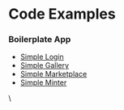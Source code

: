 # Code Examples

### Boilerplate App

* [Simple Login](https://github.com/Mintbase/examples/blob/main/simple-login)
* [Simple Gallery](https://github.com/Mintbase/examples/blob/main/simple-gallery)
* [Simple Marketplace](https://github.com/Mintbase/examples/blob/main/simple-marketplace)
* [Simple Minter](https://github.com/Mintbase/examples/blob/main/simple-minter)



\
